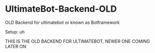 # UltimateBot-Backend-OLD
OLD Backend for ultimatebot or known as Botframework

Setup:
uh

THIS IS THE OLD BACKEND FOR ULTIMATEBOT, NEWER ONE COMING LATER ON
